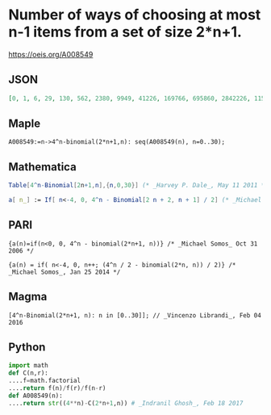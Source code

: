 # Number of ways of choosing at most n\-1 items from a set of size 2\*n\+1\.
https://oeis.org/A008549
## JSON
```JSON
[0, 1, 6, 29, 130, 562, 2380, 9949, 41226, 169766, 695860, 2842226, 11576916, 47050564, 190876696, 773201629, 3128164186, 12642301534, 51046844836, 205954642534, 830382690556, 3345997029244, 13475470680616, 54244942336114, 218269673491780, 877940640368572]
```
## Maple
```Maple
A008549:=n->4^n-binomial(2*n+1,n): seq(A008549(n), n=0..30);
```
## Mathematica
```Mathematica
Table[4^n-Binomial[2n+1,n],{n,0,30}] (* _Harvey P. Dale_, May 11 2011 *)
```
```Mathematica
a[ n_] := If[ n<-4, 0, 4^n - Binomial[2 n + 2, n + 1] / 2] (* _Michael Somos_, Jan 25 2014 *)
```
## PARI
```PARI
{a(n)=if(n<0, 0, 4^n - binomial(2*n+1, n))} /* _Michael Somos_ Oct 31 2006 */
```
```PARI
{a(n) = if( n<-4, 0, n++; (4^n / 2 - binomial(2*n, n)) / 2)} /* _Michael Somos_, Jan 25 2014 */
```
## Magma
```Magma
[4^n-Binomial(2*n+1, n): n in [0..30]]; // _Vincenzo Librandi_, Feb 04 2016
```
## Python
```Python
import math
def C(n,r):
....f=math.factorial
....return f(n)/f(r)/f(n-r)
def A008549(n):
....return str((4**n)-C(2*n+1,n)) # _Indranil Ghosh_, Feb 18 2017
```
